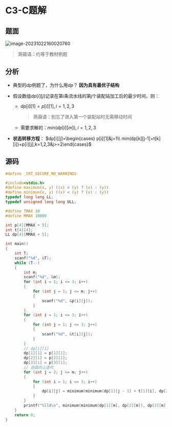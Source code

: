 # C3-C题解

## 题面

![image-20231022160020760](C:\Users\ai'n't'me\AppData\Roaming\Typora\typora-user-images\image-20231022160020760.png)

> 蒟蒻语：约等于教材例题

## 分析

* 典型的$dp$例题了，为什么用$dp$？
  **因为具有最优子结构**

* 假设数组$dp[i][j]$记录在第$i$条流水线的第$j$个装配站加工后的最少时间，则：

  * $dp[i][1]=p[i][1],i=1,2,3$

    > 蒟蒻语：别忘了进入第一个装配站时无需移动时间

  * 需要求解的：$min(dp[i][m]),i=1,2,3$

* **状态转移方程**：
  $dp[i][j]=\begin{cases}
  p[i][1]&j=1\\
  min(dp[k][j-1]+t[k][i])+p[i][j],k=1,2,3&j>=2\end{cases}$

## 源码

```c
#define _CRT_SECURE_NO_WARNINGS

#include<stdio.h>
#define maximum(x, y) ((x) > (y) ? (x) : (y))
#define minimum(x, y) ((x) < (y) ? (x) : (y))
typedef long long LL;
typedef unsigned long long ULL;

#define TMAX 10
#define MMAX 10000

int p[4][MMAX + 5];
int t[4][4];
LL dp[4][MMAX + 5];

int main()
{
	int T;
	scanf("%d", &T);
	while (T--)
	{
		int m;
		scanf("%d", &m);
		for (int i = 1; i <= 3; i++)
		{
			for (int j = 1; j <= m; j++)
			{
				scanf("%d", &p[i][j]);
			}
		}
		for (int i = 1; i <= 3; i++)
		{
			for (int j = 1; j <= 3; j++)
			{
				scanf("%d", &t[i][j]);
			}
		}
		// dp[i][1]
		dp[1][1] = p[1][1];
		dp[2][1] = p[2][1];
		dp[3][1] = p[3][1];
		// 自底向上迭代
		for (int j = 2; j <= m; j++)
		{
			for (int i = 1; i <= 3; i++)
			{
				dp[i][j] = minimum(minimum(dp[1][j - 1] + t[1][i], dp[2][j - 1] + t[2][i]), dp[3][j - 1] + t[3][i]) + p[i][j];
			}
		}
		printf("%lld\n", minimum(minimum(dp[1][m], dp[2][m]), dp[3][m]));
	}
	return 0;
}
```



